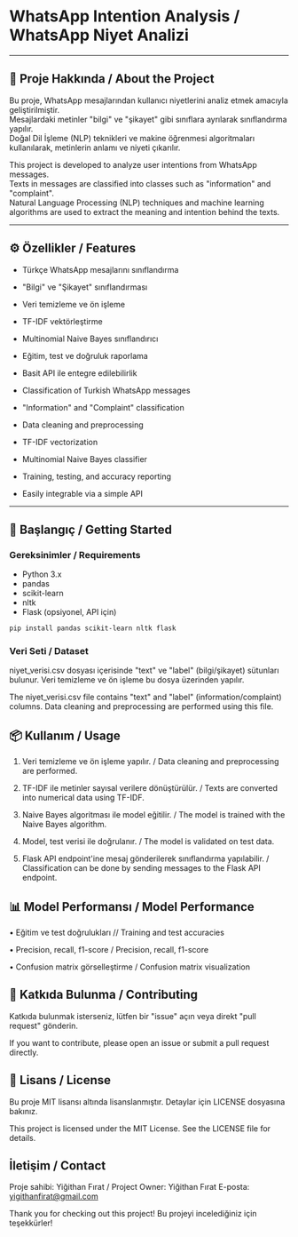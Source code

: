 # WhatsApp Intention Analysis / WhatsApp Niyet Analizi

---

## 📌 Proje Hakkında / About the Project

Bu proje, WhatsApp mesajlarından kullanıcı niyetlerini analiz etmek amacıyla geliştirilmiştir.  
Mesajlardaki metinler "bilgi" ve "şikayet" gibi sınıflara ayrılarak sınıflandırma yapılır.  
Doğal Dil İşleme (NLP) teknikleri ve makine öğrenmesi algoritmaları kullanılarak, metinlerin anlamı ve niyeti çıkarılır.  

This project is developed to analyze user intentions from WhatsApp messages.  
Texts in messages are classified into classes such as "information" and "complaint".  
Natural Language Processing (NLP) techniques and machine learning algorithms are used to extract the meaning and intention behind the texts.

---

## ⚙️ Özellikler / Features

- Türkçe WhatsApp mesajlarını sınıflandırma  
- "Bilgi" ve "Şikayet" sınıflandırması  
- Veri temizleme ve ön işleme  
- TF-IDF vektörleştirme  
- Multinomial Naive Bayes sınıflandırıcı  
- Eğitim, test ve doğruluk raporlama  
- Basit API ile entegre edilebilirlik  

- Classification of Turkish WhatsApp messages  
- "Information" and "Complaint" classification  
- Data cleaning and preprocessing  
- TF-IDF vectorization  
- Multinomial Naive Bayes classifier  
- Training, testing, and accuracy reporting  
- Easily integrable via a simple API  

---

## 🚀 Başlangıç / Getting Started

### Gereksinimler / Requirements

- Python 3.x  
- pandas  
- scikit-learn  
- nltk  
- Flask (opsiyonel, API için)  

```bash
pip install pandas scikit-learn nltk flask
```

### Veri Seti / Dataset

niyet_verisi.csv dosyası içerisinde "text" ve "label" (bilgi/şikayet) sütunları bulunur.
Veri temizleme ve ön işleme bu dosya üzerinden yapılır.

The niyet_verisi.csv file contains "text" and "label" (information/complaint) columns.
Data cleaning and preprocessing are performed using this file.

## 📦 Kullanım / Usage

1. Veri temizleme ve ön işleme yapılır. / Data cleaning and preprocessing are performed.

2. TF-IDF ile metinler sayısal verilere dönüştürülür. / Texts are converted into numerical data using TF-IDF.

3. Naive Bayes algoritması ile model eğitilir. / The model is trained with the Naive Bayes algorithm.

4. Model, test verisi ile doğrulanır. / The model is validated on test data.

5. Flask API endpoint'ine mesaj gönderilerek sınıflandırma yapılabilir. / Classification can be done by sending messages to the Flask API endpoint.

## 📊 Model Performansı / Model Performance

• Eğitim ve test doğrulukları // Training and test accuracies

• Precision, recall, f1-score / Precision, recall, f1-score

• Confusion matrix görselleştirme / Confusion matrix visualization

## 🤝 Katkıda Bulunma / Contributing

Katkıda bulunmak isterseniz, lütfen bir "issue" açın veya direkt "pull request" gönderin.

If you want to contribute, please open an issue or submit a pull request directly.

## 📄 Lisans / License

Bu proje MIT lisansı altında lisanslanmıştır. Detaylar için LICENSE dosyasına bakınız.

This project is licensed under the MIT License. See the LICENSE file for details.

## İletişim / Contact
Proje sahibi: Yiğithan Fırat / Project Owner: Yiğithan Fırat
E-posta: yigithanfirat@gmail.com

Thank you for checking out this project!
Bu projeyi incelediğiniz için teşekkürler!